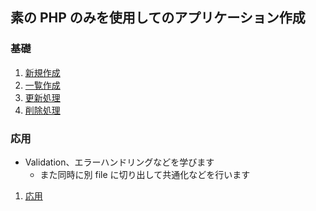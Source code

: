 ## 素の PHP のみを使用してのアプリケーション作成

### 基礎

1. [新規作成](./../md/create.md)
1. [一覧作成](./../md/index.md)
1. [更新処理](./../md/update.md)
1. [削除処理](./../md/delete.md)

### 応用

- Validation、エラーハンドリングなどを学びます
  - また同時に別 file に切り出して共通化などを行います

1. [応用](./../md/advanced_one.md)
